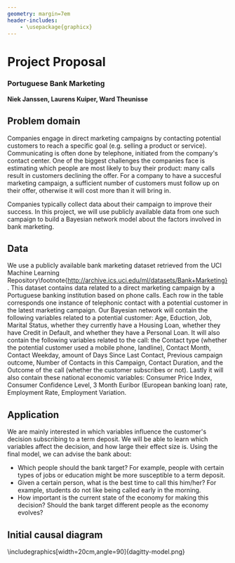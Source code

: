 ```yaml
---
geometry: margin=7em
header-includes:
    - \usepackage{graphicx}
---
```


# Project Proposal
### Portuguese Bank Marketing
**Niek Janssen, Laurens Kuiper, Ward Theunisse**

## Problem domain
Companies engage in direct marketing campaigns by contacting potential customers to reach a specific goal (e.g. selling a product or service).
Communicating is often done by telephone, initiated from the company's contact center.
One of the biggest challenges the companies face is estimating which people are most likely to buy their product: many calls result in customers declining the offer.
For a company to have a succesful marketing campaign, a sufficient number of customers must follow up on their offer, otherwise it will cost more than it will bring in.

Companies typically collect data about their campaign to improve their success.
In this project, we will use publicly available data from one such campaign to build a Bayesian network model about the factors involved in bank marketing.

## Data
We use a publicly available bank marketing dataset retrieved from the UCI Machine Learning Repository\footnote{http://archive.ics.uci.edu/ml/datasets/Bank+Marketing}. This dataset contains data related to a direct marketing campaign by a Portuguese banking institution based on phone calls. Each row in the table corresponds one instance of telephonic contact with a potential customer in the latest marketing campaign. Our Bayesian network will contain the following variables related to a potential customer: Age, Eduction, Job, Marital Status, whether they currently have a Housing Loan, whether they have Credit in Default, and whether they have a Personal Loan.
It will also contain the following variables related to the call: the Contact type (whether the potential customer used a mobile phone, landline), Contact Month, Contact Weekday, amount of Days Since Last Contact, Previous campaign outcome, Number of Contacts in this Campaign, Contact Duration, and the Outcome of the call (whether the customer subscribes or not).
Lastly it will also contain these national economic variables:
Consumer Price Index, Consumer Confidence Level, 3 Month Euribor (European banking loan) rate, Employment Rate, Employment Variation.

## Application
We are mainly interested in which variables influence the customer's decision 
subscribing to a term deposit. We will be able to learn which variables affect
the decision, and how large their effect size is. Using the final model, we
can advise the bank about: 

  - Which people should the bank target? For example, people with certain types
      of jobs or education might be more susceptible to a term deposit. 
  - Given a certain person, what is the best time to call this him/her? For
      example, students do not like being called early in the morning. 
  - How important is the current state of the economy for making this decision?
      Should the bank target different people as the economy evolves?

## Initial causal diagram
\includegraphics[width=20cm,angle=90]{dagitty-model.png}
